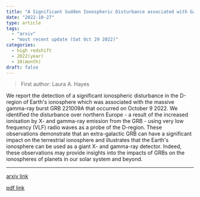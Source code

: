 ```yaml
---
title: "A Significant Sudden Ionospheric Disturbance associated with Gamma-Ray Burst GRB 221009A"
date: "2022-10-27"
type: article
tags:
  - "arxiv"
  - "most recent update (Sat Oct 29 2022)"
categories:
  - high redshift
  - 2022(year)
  - 10(month)
draft: false
---
```


> First author: Laura A. Hayes

 We report the detection of a significant ionospheric disturbance in the
D-region of Earth's ionosphere which was associated with the massive gamma-ray
burst GRB 221009A that occurred on October 9 2022. We identified the
disturbance over northern Europe - a result of the increased ionisation by X-
and gamma-ray emission from the GRB - using very low frequency (VLF) radio
waves as a probe of the D-region. These observations demonstrate that an
extra-galactic GRB can have a significant impact on the terrestrial ionosphere
and illustrates that the Earth's ionosphere can be used as a giant X- and
gamma-ray detector. Indeed, these observations may provide insights into the
impacts of GRBs on the ionospheres of planets in our solar system and beyond.

---
[arxiv link](http://arxiv.org/abs/2210.15284v1)

[pdf link](http://arxiv.org/pdf/2210.15284v1)